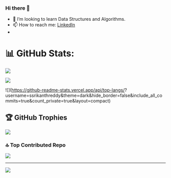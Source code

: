 ### Hi there 👋

- 👯 I’m looking to learn Data Structures and Algorithms.
- 📫 How to reach me: [LinkedIn](https://www.linkedin.com/in/shrijeet-kushle?utm_source=share&utm_campaign=share_via&utm_content=profile&utm_medium=android_app)
- 
# 📊 GitHub Stats:
<img src="https://github-readme-stats.vercel.app/api?username=shrijeetkushle&&show_icons=true&title_color=ffffff&icon_color=bb2acf&text_color=daf7dc&bg_color=151515">

![](https://github-readme-streak-stats.herokuapp.com/?user=shrijeetkushle&theme=dark&hide_border=false)<br/>

![](https://github-readme-stats.vercel.app/api/top-langs/? username=ssrikanthreddy&theme=dark&hide_border=false&include_all_commits=true&count_private=true&layout=compact)

## 🏆 GitHub Trophies
![](https://github-profile-trophy.vercel.app/?username=shrijeetkushle&theme=radical&no-frame=false&no-bg=false&margin-w=4)

### 🔝 Top Contributed Repo
![](https://github-contributor-stats.vercel.app/api?username=ssrikanthreddy&limit=5&theme=dark&combine_all_yearly_contributions=true)

---
[![](https://visitcount.itsvg.in/api?id=shrijeetkushle&icon=0&color=0)](https://visitcount.itsvg.in)
